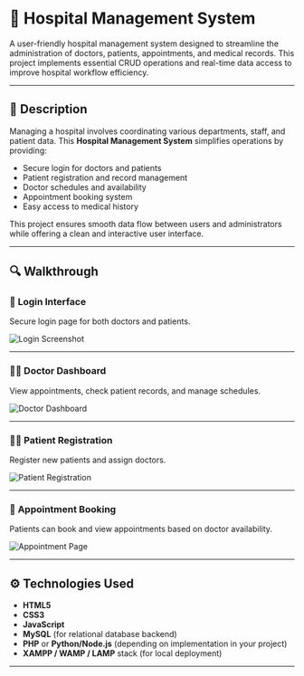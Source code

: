 # 🏥 Hospital Management System

A user-friendly hospital management system designed to streamline the administration of doctors, patients, appointments, and medical records. This project implements essential CRUD operations and real-time data access to improve hospital workflow efficiency.

---

## 📌 Description

Managing a hospital involves coordinating various departments, staff, and patient data. This **Hospital Management System** simplifies operations by providing:

- Secure login for doctors and patients
- Patient registration and record management
- Doctor schedules and availability
- Appointment booking system
- Easy access to medical history

This project ensures smooth data flow between users and administrators while offering a clean and interactive user interface.

---

## 🔍 Walkthrough

### 🔐 **Login Interface**

Secure login page for both doctors and patients.

![Login Screenshot](your-screenshot-link-1)

---

### 🧑‍⚕️ **Doctor Dashboard**

View appointments, check patient records, and manage schedules.

![Doctor Dashboard](your-screenshot-link-2)

---

### 🧑‍💼 **Patient Registration**

Register new patients and assign doctors.

![Patient Registration](your-screenshot-link-3)

---

### 📅 **Appointment Booking**

Patients can book and view appointments based on doctor availability.

![Appointment Page](your-screenshot-link-4)



---

## ⚙️ Technologies Used

- **HTML5**
- **CSS3**
- **JavaScript**
- **MySQL** (for relational database backend)
- **PHP** or **Python/Node.js** (depending on implementation in your project)
- **XAMPP / WAMP / LAMP** stack (for local deployment)

---


